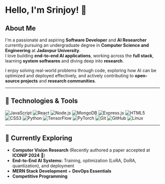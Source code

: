 # Hello, I'm Srinjoy! 👋

## About Me

I'm a passionate and aspiring **Software Developer** and **AI Researcher** currently pursuing an undergraduate degree in **Computer Science and Engineering** at **Jadavpur University**.  
I love building **end-to-end AI applications**, working across the **full stack**, learning **system softwares** and diving deep into **research**.  

I enjoy solving real-world problems through code, exploring how AI can be optimized and deployed effectively, and actively contributing to **open-source projects** and **research communities**.  

---

## 🔧 Technologies & Tools

![JavaScript](https://img.shields.io/badge/-JavaScript-yellow?style=flat-square&logo=javascript&logoColor=white)
![React](https://img.shields.io/badge/-React-61dafb?style=flat-square&logo=react&logoColor=white)
![Node.js](https://img.shields.io/badge/-Node.js-339933?style=flat-square&logo=node.js&logoColor=white)
![MongoDB](https://img.shields.io/badge/-MongoDB-47A248?style=flat-square&logo=mongodb&logoColor=white)
![Express.js](https://img.shields.io/badge/-Express.js-000000?style=flat-square&logo=express&logoColor=white)
![HTML5](https://img.shields.io/badge/-HTML5-e34c26?style=flat-square&logo=html5&logoColor=white)
![CSS3](https://img.shields.io/badge/-CSS3-1572b6?style=flat-square&logo=css3&logoColor=white)
![Python](https://img.shields.io/badge/-Python-3776AB?style=flat-square&logo=python&logoColor=white)
![TensorFlow](https://img.shields.io/badge/-TensorFlow-FF6F00?style=flat-square&logo=tensorflow&logoColor=white)
![PyTorch](https://img.shields.io/badge/-PyTorch-EE4C2C?style=flat-square&logo=pytorch&logoColor=white)
![Git](https://img.shields.io/badge/-Git-f05032?style=flat-square&logo=git&logoColor=white)
![GitHub](https://img.shields.io/badge/-GitHub-181717?style=flat-square&logo=github&logoColor=white)
![Linux](https://img.shields.io/badge/-Linux-FCC624?style=flat-square&logo=linux&logoColor=black)

---

## 🌱 Currently Exploring

- **Computer Vision Research** (Recently authored a paper accepted at **ICONIP 2024** 🎉)
- **End-to-End AI Systems:** Training, optimization (LoRA, DoRA, quantization), and deployment
- **MERN Stack Development** + **DevOps Essentials**
- **Competitive Programming** 
